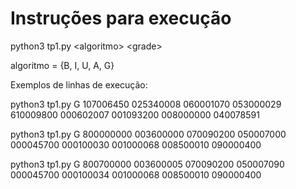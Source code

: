 # Instruções para execução

python3 tp1.py \<algoritmo> \<grade>

algoritmo = {B, I, U, A, G}

Exemplos de linhas de execução:


python3 tp1.py G 107006450 025340008 060001070 053000029 610009800 000602007 001093200 008000000 040078591

python3 tp1.py G 800000000 003600000 070090200 050007000 000045700 000100030 001000068 008500010 090000400

python3 tp1.py G 800700000 003600005 070090200 050007090 000045700 000100034 001000068 008500010 090000400